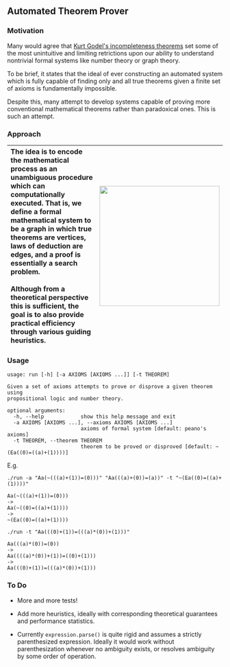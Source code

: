 ## Automated Theorem Prover



### Motivation

Many would agree that [Kurt Godel's incompleteness theorems](https://en.wikipedia.org/wiki/G%C3%B6del%27s_incompleteness_theorems)
set some of the most unintuitive and limiting retrictions upon our ability to
understand nontrivial formal systems like number theory or graph theory.

To be brief, it states that the ideal of ever constructing an automated system which is
fully capable of finding only and all true theorems given a finite set of axioms is
fundamentally impossible.

Despite this, many attempt to develop systems capable of proving
more conventional mathematical theorems rather than paradoxical ones. This is such an
attempt.


### Approach

| The idea is to encode the mathematical process as an unambiguous procedure which can computationally executed. That is, we define a formal mathematical system to be a graph in which true theorems are vertices, laws of deduction are edges, and a proof is essentially a search problem.<br><br>Although from a theoretical perspective this is sufficient, the goal is to also provide practical efficiency through various guiding heuristics. | <img src="http://i.imgur.com/BgZ4BYv.png" width="280px"> |
|:--|--:|


### Usage

```
usage: run [-h] [-a AXIOMS [AXIOMS ...]] [-t THEOREM]

Given a set of axioms attempts to prove or disprove a given theorem using
propositional logic and number theory.

optional arguments:
  -h, --help            show this help message and exit
  -a AXIOMS [AXIOMS ...], --axioms AXIOMS [AXIOMS ...]
                        axioms of formal system [default: peano's axioms]
  -t THEOREM, --theorem THEOREM
                        theorem to be proved or disproved [default: ~(Ea((0)=((a)+(1))))]
```

E.g.

```
./run -a "Aa(~(((a)+(1))=(0)))" "Aa(((a)+(0))=(a))" -t "~(Ea((0)=((a)+(1))))"

Aa(~(((a)+(1))=(0)))
->
Aa(~((0)=((a)+(1))))
->
~(Ea((0)=((a)+(1))))
```
```
./run -t "Aa(((0)+(1))=(((a)*(0))+(1)))"

Aa(((a)*(0))=(0))
->
Aa((((a)*(0))+(1))=((0)+(1)))
->
Aa(((0)+(1))=(((a)*(0))+(1)))
```


### To Do

* More and more tests!

* Add more heuristics, ideally with corresponding theoretical guarantees and performance
  statistics.

* Currently `expression.parse()` is quite rigid and assumes a strictly parenthesized
  expression. Ideally it would work without parenthesization whenever no ambiguity exists,
  or resolves ambiguity by some order of operation.

